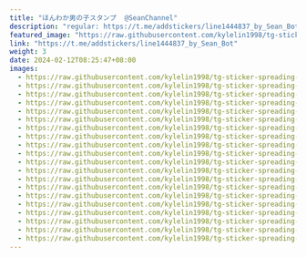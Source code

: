 ```yaml
---
title: "ほんわか男の子スタンプ  @SeanChannel"
description: "regular: https://t.me/addstickers/line1444837_by_Sean_Bot"
featured_image: "https://raw.githubusercontent.com/kylelin1998/tg-sticker-spreading-worldwide-images/main/img/216a827d-af47-4527-838c-dd38ca24de93.jpg"
link: "https://t.me/addstickers/line1444837_by_Sean_Bot"
weight: 3
date: 2024-02-12T08:25:47+08:00
images:
  - https://raw.githubusercontent.com/kylelin1998/tg-sticker-spreading-worldwide-images/main/img/216a827d-af47-4527-838c-dd38ca24de93.jpg
  - https://raw.githubusercontent.com/kylelin1998/tg-sticker-spreading-worldwide-images/main/img/6d037ba9-9fb6-4582-b172-162627e66981.jpg
  - https://raw.githubusercontent.com/kylelin1998/tg-sticker-spreading-worldwide-images/main/img/eaf36424-9586-43bd-b238-8bd86f95ad45.jpg
  - https://raw.githubusercontent.com/kylelin1998/tg-sticker-spreading-worldwide-images/main/img/eaa2961f-a54d-4fd7-a924-f50abbbec4db.jpg
  - https://raw.githubusercontent.com/kylelin1998/tg-sticker-spreading-worldwide-images/main/img/15e734bf-6271-480b-ab60-a6587e6c6e09.jpg
  - https://raw.githubusercontent.com/kylelin1998/tg-sticker-spreading-worldwide-images/main/img/0b616a47-ea28-4856-9843-e750980f3b77.jpg
  - https://raw.githubusercontent.com/kylelin1998/tg-sticker-spreading-worldwide-images/main/img/6c7dda55-ce9d-405c-b751-ef20f6cfa2b4.jpg
  - https://raw.githubusercontent.com/kylelin1998/tg-sticker-spreading-worldwide-images/main/img/56c7c357-2cdc-45f6-bc28-282d585bc15f.jpg
  - https://raw.githubusercontent.com/kylelin1998/tg-sticker-spreading-worldwide-images/main/img/c3581f24-5691-4994-ad9f-f7dd18a17f6a.jpg
  - https://raw.githubusercontent.com/kylelin1998/tg-sticker-spreading-worldwide-images/main/img/2c560113-ad9b-4b52-9652-0dc32720069a.jpg
  - https://raw.githubusercontent.com/kylelin1998/tg-sticker-spreading-worldwide-images/main/img/e60c2d0f-9f02-416f-9fe7-b3988cf166f4.jpg
  - https://raw.githubusercontent.com/kylelin1998/tg-sticker-spreading-worldwide-images/main/img/7f102bb1-10de-4a24-be6d-8cb40ce8063b.jpg
  - https://raw.githubusercontent.com/kylelin1998/tg-sticker-spreading-worldwide-images/main/img/7a30fa0d-616a-43ef-9db5-7043ae46905f.jpg
  - https://raw.githubusercontent.com/kylelin1998/tg-sticker-spreading-worldwide-images/main/img/05c5b2c9-0988-4061-a23c-7be4b69ed26f.jpg
  - https://raw.githubusercontent.com/kylelin1998/tg-sticker-spreading-worldwide-images/main/img/a2b4fc2d-94de-4d90-8960-3c65ae53cf54.jpg
  - https://raw.githubusercontent.com/kylelin1998/tg-sticker-spreading-worldwide-images/main/img/fb2320bf-2f36-4225-ab74-50ed9b42c357.jpg
  - https://raw.githubusercontent.com/kylelin1998/tg-sticker-spreading-worldwide-images/main/img/9d396df0-a35b-440d-9110-c1da6636a0cd.jpg
  - https://raw.githubusercontent.com/kylelin1998/tg-sticker-spreading-worldwide-images/main/img/f0a9ae18-13a7-4fa1-9ae0-f63e5781b9d8.jpg
  - https://raw.githubusercontent.com/kylelin1998/tg-sticker-spreading-worldwide-images/main/img/ea14c0ca-297c-4c1e-afd1-393b983ceffc.jpg
  - https://raw.githubusercontent.com/kylelin1998/tg-sticker-spreading-worldwide-images/main/img/5a8f2df7-53c0-423d-9b51-f617d6456c3e.jpg
---
```

